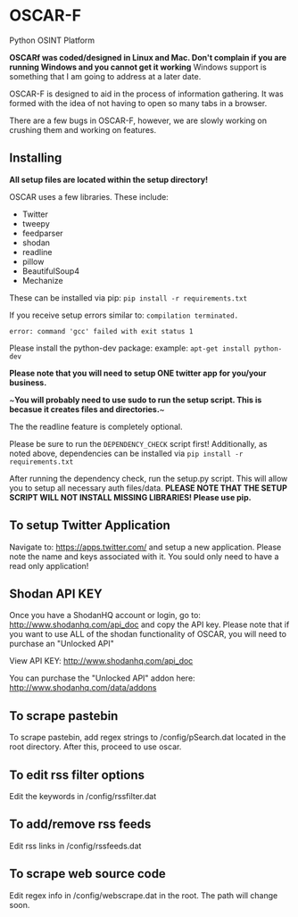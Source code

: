 OSCAR-F
=======

Python OSINT Platform

**OSCARf was coded/designed in Linux and Mac. Don't complain if you are running Windows and you cannot get it working**
Windows support is something that I am going to address at a later date.

OSCAR-F is designed to aid in the process of information gathering. It was formed with the idea of not having to open
so many tabs in a browser.

There are a few bugs in OSCAR-F, however, we are slowly working on crushing them and working on features.

## Installing

**All setup files are located within the setup directory!**

OSCAR uses a few libraries. These include:

- Twitter
- tweepy
- feedparser
- shodan
- readline
- pillow
- BeautifulSoup4
- Mechanize

These can be installed via pip: `pip install -r requirements.txt`

If you receive setup errors similar to:
  `compilation terminated.`

  `error: command 'gcc' failed with exit status 1`
  
Please install the python-dev package: example: `apt-get install python-dev` 

**Please note that you will need to setup ONE twitter app for you/your business.**

~**You will probably need to use sudo to run the setup script. This is becasue it creates files and directories.**~

The the readline feature is completely optional.

Please be sure to run the `DEPENDENCY_CHECK` script first! Additionally, as noted above,  dependencies can be installed via `pip install -r requirements.txt`

After running the dependency check, run the setup.py script. This will allow you to setup all necessary auth files/data.
**PLEASE NOTE THAT THE SETUP SCRIPT WILL NOT INSTALL MISSING LIBRARIES! Please use pip.**

## To setup Twitter Application

Navigate to: https://apps.twitter.com/ and setup a new application. Please note the name and keys associated with it. 
You sould only need to have a read only application!

## Shodan API KEY

Once you have a ShodanHQ account or login, go to: http://www.shodanhq.com/api_doc and copy the API key. Please note that if you want to use ALL of the shodan functionality of OSCAR, you will need to purchase an "Unlocked API" 

View API KEY: http://www.shodanhq.com/api_doc

You can purchase the "Unlocked API" addon here: http://www.shodanhq.com/data/addons

## To scrape pastebin

To scrape pastebin, add regex strings to /config/pSearch.dat located in the root directory. After this, proceed to use oscar.

## To edit rss filter options

Edit the keywords in /config/rssfilter.dat

## To add/remove rss feeds

Edit rss links in /config/rssfeeds.dat

## To scrape web source code

Edit regex info in /config/webscrape.dat in the root. The path will change soon. 
